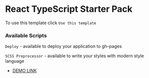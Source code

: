 # React TypeScript Starter Pack

To use this template click `Use this template`

### Available Scripts

`Deploy` - available to deploy your application to gh-pages

`SCSS Preprocessor` - available to write your styles with modern style language

- [DEMO LINK](https://rodionsav.github.io/react_catalog-phone-3/)
